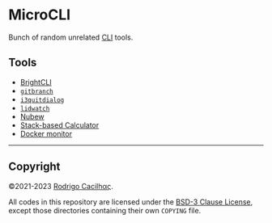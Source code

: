 [BrightCLI]: https://crates.io/crates/brightcli
[CLI]: https://en.wikipedia.org/wiki/Command-line_interface
[gitbranch]: https://crates.io/crates/gitbranch
[i3quitdialog]: https://crates.io/crates/i3quitdialog
[lidwatch]: https://crates.io/crates/lidwatch

# MicroCLI

Bunch of random unrelated [CLI][] tools.

## Tools

- [BrightCLI][]
- [`gitbranch`][gitbranch]
- [`i3quitdialog`][i3quitdialog]
- [`lidwatch`][lidwatch]
- [Nubew](nubrew/README.md)
- [Stack-based Calculator](stcalc/README.md)
- [Docker monitor](dockermon/README.md)

-----

## Copyright

©2021-2023 [Rodrigo Cacilhας](mailto:montegasppa@cacilhas.info).

All codes in this repository are licensed under the
[BSD-3 Clause License](COPYING), except those directories containing their own
`COPYING` file.
